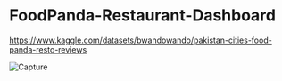 # FoodPanda-Restaurant-Dashboard

https://www.kaggle.com/datasets/bwandowando/pakistan-cities-food-panda-resto-reviews

![Capture](https://github.com/user-attachments/assets/a2e61e44-6d78-47aa-bacc-1fc0c9ba1f51)
